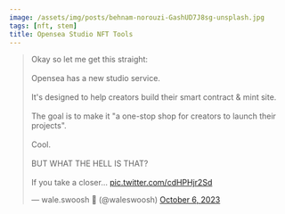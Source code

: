 ```yaml
---
image: /assets/img/posts/behnam-norouzi-GashUD7J8sg-unsplash.jpg
tags: [nft, stem]
title: Opensea Studio NFT Tools
---
```


<blockquote class="twitter-tweet"><p lang="en" dir="ltr">Okay so let me get this straight:<br><br>Opensea has a new studio service.<br><br>It&#39;s designed to help creators build their smart contract &amp; mint site.<br><br>The goal is to make it &quot;a one-stop shop for creators to launch their projects&quot;.<br><br>Cool.<br><br>BUT WHAT THE HELL IS THAT?<br><br>If you take a closer… <a href="https://t.co/cdHPHjr2Sd">pic.twitter.com/cdHPHjr2Sd</a></p>&mdash; wale.swoosh 🐳 (@waleswoosh) <a href="https://twitter.com/waleswoosh/status/1710248601815765425?ref_src=twsrc%5Etfw">October 6, 2023</a></blockquote> <script async src="https://platform.twitter.com/widgets.js" charset="utf-8"></script>
